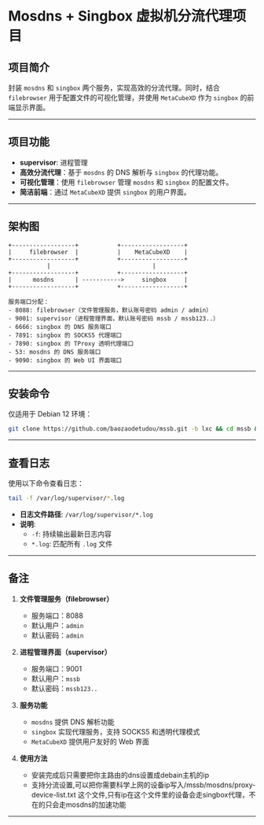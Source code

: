 
# Mosdns + Singbox 虚拟机分流代理项目

## 项目简介

封装 `mosdns` 和 `singbox` 两个服务，实现高效的分流代理。同时，结合 `filebrowser` 用于配置文件的可视化管理，并使用 `MetaCubeXD` 作为 `singbox` 的前端显示界面。

---

## 项目功能

- **supervisor**: 进程管理
- **高效分流代理**：基于 `mosdns` 的 DNS 解析与 `singbox` 的代理功能。
- **可视化管理**：使用 `filebrowser` 管理 `mosdns` 和 `singbox` 的配置文件。
- **简洁前端**：通过 `MetaCubeXD` 提供 `singbox` 的用户界面。

---

## 架构图

```plaintext
+------------------+           +------------------+
|     filebrowser  |           |    MetaCubeXD    |
+------------------+           +------------------+
           |                             |
+------------------+           +------------------+
|      mosdns      | ----------->     singbox     |
+------------------+           +------------------+

服务端口分配：
- 8088: filebrowser（文件管理服务，默认账号密码 admin / admin）
- 9001: supervisor（进程管理界面，默认账号密码 mssb / mssb123..）
- 6666: singbox 的 DNS 服务端口
- 7891: singbox 的 SOCKS5 代理端口
- 7890: singbox 的 TProxy 透明代理端口
- 53: mosdns 的 DNS 服务端口
- 9090: singbox 的 Web UI 界面端口
```

---

## 安装命令

仅适用于 Debian 12 环境：

```bash
git clone https://github.com/baozaodetudou/mssb.git -b lxc && cd mssb && bash install.sh
```

---

## 查看日志

使用以下命令查看日志：

```bash
tail -f /var/log/supervisor/*.log
```

- **日志文件路径**: `/var/log/supervisor/*.log`
- **说明**:
    - `-f`: 持续输出最新日志内容
    - `*.log`: 匹配所有 `.log` 文件

---

## 备注

1. **文件管理服务（filebrowser）**
    - 服务端口：8088
    - 默认用户：`admin`
    - 默认密码：`admin`

2. **进程管理界面（supervisor）**
    - 服务端口：9001
    - 默认用户：`mssb`
    - 默认密码：`mssb123..`

3. **服务功能**
    - `mosdns` 提供 DNS 解析功能
    - `singbox` 实现代理服务，支持 SOCKS5 和透明代理模式
    - `MetaCubeXD` 提供用户友好的 Web 界面
4. **使用方法**
   - 安装完成后只需要把你主路由的dns设置成debain主机的ip
   - 支持分流设置,可以把你需要科学上网的设备ip写入/mssb/mosdns/proxy-device-list.txt 这个文件,只有ip在这个文件里的设备会走singbox代理，不在的只会走mosdns的加速功能

---

